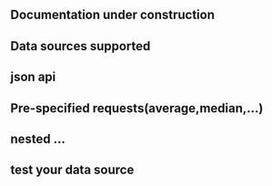 ## Documentation under construction 

## Data sources supported

## json api

## Pre-specified requests(average,median,...)

## nested ...

## test your data source 
